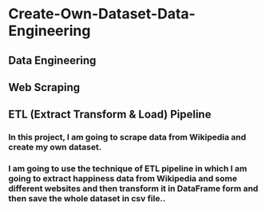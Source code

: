 # Create-Own-Dataset-Data-Engineering
## Data Engineering
## Web Scraping
## ETL (Extract Transform & Load) Pipeline
### In this project, I am going to scrape data from Wikipedia and create my own dataset.
### I am going to use the technique of ETL pipeline in which I am going to extract happiness data from Wikipedia and some different websites and then transform it in DataFrame form and then save the whole dataset in csv file..
